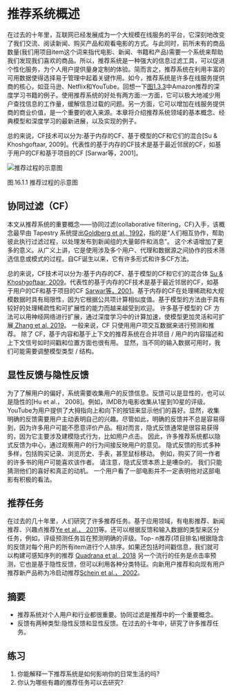 # 推荐系统概述

在过去的十年里，互联网已经发展成为一个大规模在线服务的平台，它深刻地改变了我们交流、阅读新闻、购买产品和观看电影的方式。与此同时，前所未有的商品数量(我们用项目item这个词来指代电影、新闻、书籍和产品)需要一个系统来帮助我们发现我们喜欢的商品。所以，推荐系统是一种强大的信息过滤工具，可以促进个性化服务，为个人用户提供量身定制的体验。简而言之，推荐系统在利用丰富的可用数据使得选择易于管理中起着关键作用。如今，推荐系统是许多在线服务提供商的核心，如亚马逊、Netflix和YouTube。回想一下[图1.3.3](http://preview.d2l.ai/d2l-en/PR-1080/chapter_introduction/index.html#subsec-recommender-systems)中Amazon推荐的深度学习书籍的例子。使用推荐系统的好处有两方面:一方面，它可以极大地减少用户查找信息的工作量，缓解信息过载的问题。另一方面，它可以增加在线服务提供商的商业价值，是一个重要的收入来源。本章将介绍推荐系统领域的基本概念、经典模型和深度学习的最新进展，以及实现的例子。

总的来说，CF技术可以分为:基于内存的CF、基于模型的CF和它们的混合[Su & Khoshgoftaar, 2009]。代表性的基于内存的CF技术是基于最近邻居的CF，如基于用户的CF和基于项目的CF [Sarwar等，2001]。

![推荐过程的示意图](../img/rec-intro.svg)

图.16.1.1 推荐过程的示意图

## 协同过滤（CF）

本文从推荐系统的重要概念——协同过滤(collaborative filtering，CF)入手，该概念最早由 Tapestry 系统提出[Goldberg et al., 1992](http://preview.d2l.ai/d2l-en/PR-1080/chapter_references/zreferences.html#goldberg-nichols-oki-ea-1992)，指的是“人们相互协作，帮助彼此执行过滤过程，以处理发布到新闻组的大量邮件和消息”。 这个术语增加了更多的意义。从广义上讲，它是使用涉及多个用户、代理和数据源之间协作的技术筛选信息或模式的过程。自CF诞生以来，它有许多形式和许多CF方法。

总的来说，CF技术可以分为:基于内存的CF、基于模型的CF和它们的混合体 [Su & Khoshgoftaar, 2009](http://preview.d2l.ai/d2l-en/PR-1080/chapter_references/zreferences.html#su-khoshgoftaar-2009)。代表性的基于内存的CF技术是基于最近邻居的CF，如基于用户的CF和基于项目的CF [Sarwar等，2001](http://preview.d2l.ai/d2l-en/PR-1080/chapter_references/zreferences.html#sarwar-karypis-konstan-ea-2001)。基于内存的CF在处理稀疏和大规模数据时具有局限性，因为它根据公共项计算相似度值。基于模型的方法由于具有较好的处理稀疏性和可扩展性的能力而越来越受到欢迎。 许多基于模型的 CF 方法可以用神经网络进行扩展，通过深度学习中的计算加速，使模型更加灵活和可扩展[ Zhang et al. 2019](http://preview.d2l.ai/d2l-en/PR-1080/chapter_references/zreferences.html#zhang-yao-sun-ea-2019)。 一般来说，CF 只使用用户项交互数据来进行预测和推荐。 除了 CF，基于内容和基于上下文的推荐系统在合并项目 / 用户的内容描述和上下文信号如时间戳和位置方面也很有用。 显然，当不同的输入数据可用时，我们可能需要调整模型类型 / 结构。

## 显性反馈与隐性反馈

为了了解用户的偏好，系统需要收集用户的反馈信息。反馈可以是显性的，也可以是隐性的[Hu et al.， 2008]。例如，IMDB为电影收集从1星到10星的评级。YouTube为用户提供了大拇指向上和向下的按钮来显示他们的喜好。显然，收集明确的反馈需要用户主动表明自己的兴趣。尽管如此，明确的反馈并不总是容易得到，因为许多用户可能不愿意评价产品。相对而言，隐式反馈通常是很容易获得的，因为它主要涉及建模隐式行为，比如用户点击。 因此，许多推荐系统都以隐式反馈为中心，通过观察用户的行为间接反映用户的意见。 隐式反馈的形式多种多样，包括购买记录、浏览历史、手表，甚至鼠标移动。 例如，购买了同一作者的许多书的用户可能喜欢该作者。 请注意，隐式反馈本质上是嘈杂的。 我们只能猜测他们的喜好和真正的动机。 一个用户看了一部电影并不一定表明他对这部电影有积极的看法。

## 推荐任务

在过去的几十年里，人们研究了许多推荐任务。基于应用领域，有电影推荐、新闻推荐、兴趣点推荐[Ye et al.， 2011](http://preview.d2l.ai/d2l-en/PR-1080/chapter_references/zreferences.html#ye-yin-lee-ea-2011)等。还可以根据反馈和输入数据的类型来区分任务，例如，评级预测任务旨在预测明确的评级。Top- n推荐(项目排名)根据隐含的反馈对每个用户的所有item进行个人排序。如果还包括时间戳信息，我们就可以构建可感知序列的推荐 [Quadrana et al., 2018](http://preview.d2l.ai/d2l-en/PR-1080/chapter_references/zreferences.html#quadrana-cremonesi-jannach-2018)
另一个流行的任务是点击率预测，它也是基于隐性反馈，但可以利用各种分类特征。向新用户推荐和向现有用户推荐新产品称为冷启动推荐[Schein et al.， 2002](http://preview.d2l.ai/d2l-en/PR-1080/chapter_references/zreferences.html#schein-popescul-ungar-ea-2002)。

## 摘要

- 推荐系统对个人用户和行业都很重要。协同过滤是推荐中的一个重要概念。
- 反馈有两种类型:隐性反馈和显性反馈。在过去的十年中，研究了许多推荐任务。

## 练习

1. 你能解释一下推荐系统是如何影响你的日常生活的吗?
1. 你认为哪些有趣的推荐任务可以去研究?



